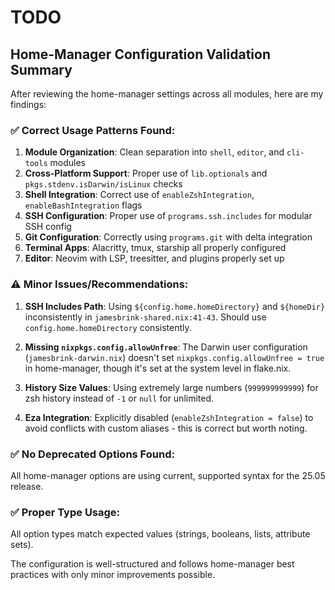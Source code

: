 # TODO

## Home-Manager Configuration Validation Summary

After reviewing the home-manager settings across all modules, here are my findings:

### ✅ Correct Usage Patterns Found:

1. **Module Organization**: Clean separation into `shell`, `editor`, and `cli-tools` modules
2. **Cross-Platform Support**: Proper use of `lib.optionals` and `pkgs.stdenv.isDarwin/isLinux` checks
3. **Shell Integration**: Correct use of `enableZshIntegration`, `enableBashIntegration` flags
4. **SSH Configuration**: Proper use of `programs.ssh.includes` for modular SSH config
5. **Git Configuration**: Correctly using `programs.git` with delta integration
6. **Terminal Apps**: Alacritty, tmux, starship all properly configured
7. **Editor**: Neovim with LSP, treesitter, and plugins properly set up

### ⚠️ Minor Issues/Recommendations:

1. **SSH Includes Path**: Using `${config.home.homeDirectory}` and `${homeDir}` inconsistently in `jamesbrink-shared.nix:41-43`. Should use `config.home.homeDirectory` consistently.

2. **Missing `nixpkgs.config.allowUnfree`**: The Darwin user configuration (`jamesbrink-darwin.nix`) doesn't set `nixpkgs.config.allowUnfree = true` in home-manager, though it's set at the system level in flake.nix.

3. **History Size Values**: Using extremely large numbers (`999999999999`) for zsh history instead of `-1` or `null` for unlimited.

4. **Eza Integration**: Explicitly disabled (`enableZshIntegration = false`) to avoid conflicts with custom aliases - this is correct but worth noting.

### ✅ No Deprecated Options Found:

All home-manager options are using current, supported syntax for the 25.05 release.

### ✅ Proper Type Usage:

All option types match expected values (strings, booleans, lists, attribute sets).

The configuration is well-structured and follows home-manager best practices with only minor improvements possible.